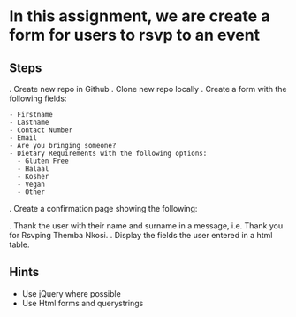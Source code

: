 # In this assignment, we are create a form for users to rsvp to an event

## Steps

. Create new repo in Github
. Clone new repo locally
. Create a form with the following fields:

    - Firstname
    - Lastname
    - Contact Number
    - Email
    - Are you bringing someone?
    - Dietary Requirements with the following options:
      - Gluten Free
      - Halaal
      - Kosher
      - Vegan
      - Other

. Create a confirmation page showing the following:

  . Thank the user with their name and surname in a message, i.e. Thank you for Rsvping Themba Nkosi.
  . Display the fields the user entered in a html table.

## Hints

* Use jQuery where possible
* Use Html forms and querystrings